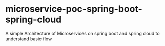 # microservice-poc-spring-boot-spring-cloud
A simple Architecture of Microservices on spring boot and spring cloud to understand basic flow
